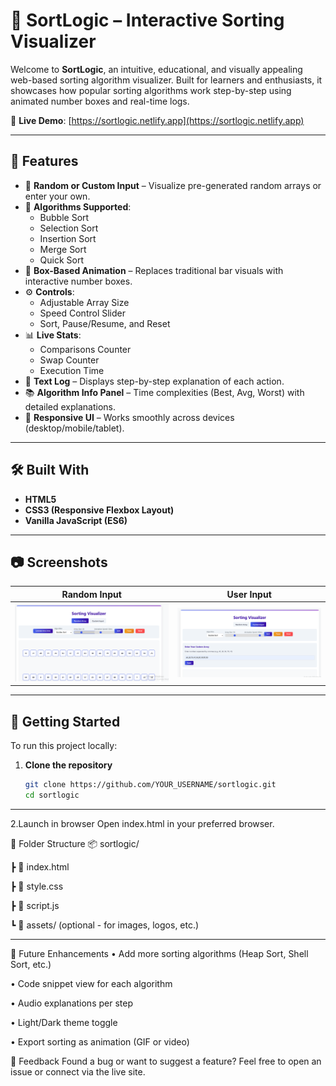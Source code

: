 # 🧠 SortLogic – Interactive Sorting Visualizer

Welcome to **SortLogic**, an intuitive, educational, and visually appealing web-based sorting algorithm visualizer. Built for learners and enthusiasts, it showcases how popular sorting algorithms work step-by-step using animated number boxes and real-time logs.

🔗 **Live Demo**: [https://sortlogic.netlify.app](https://sortlogic.netlify.app)

---

## 📌 Features

- 🎲 **Random or Custom Input** – Visualize pre-generated random arrays or enter your own.
- 🧠 **Algorithms Supported**:
  - Bubble Sort
  - Selection Sort
  - Insertion Sort
  - Merge Sort
  - Quick Sort
- 🎨 **Box-Based Animation** – Replaces traditional bar visuals with interactive number boxes.
- ⚙️ **Controls**:
  - Adjustable Array Size
  - Speed Control Slider
  - Sort, Pause/Resume, and Reset
- 📊 **Live Stats**:
  - Comparisons Counter
  - Swap Counter
  - Execution Time
- 📝 **Text Log** – Displays step-by-step explanation of each action.
- 📚 **Algorithm Info Panel** – Time complexities (Best, Avg, Worst) with detailed explanations.
- 📱 **Responsive UI** – Works smoothly across devices (desktop/mobile/tablet).

---

## 🛠️ Built With

- **HTML5**
- **CSS3 (Responsive Flexbox Layout)**
- **Vanilla JavaScript (ES6)**

---

## 📷 Screenshots

| Random Input | User Input |
|------|---------|
| ![Home](./Home.png) | ![Sorting](./user-input.png) |

---

## 🚀 Getting Started

To run this project locally:

1. **Clone the repository**  
   ```bash
   git clone https://github.com/YOUR_USERNAME/sortlogic.git
   cd sortlogic
---

2.Launch in browser
Open index.html in your preferred browser.

📁 Folder Structure
 📦 sortlogic/
 
  ┣ 📜 index.html
 
  ┣ 📜 style.css
 
  ┣ 📜 script.js
 
  ┗ 📂 assets/ (optional - for images, logos, etc.)

---

🌟 Future Enhancements
   • Add more sorting algorithms (Heap Sort, Shell Sort, etc.)

   • Code snippet view for each algorithm

   • Audio explanations per step

   • Light/Dark theme toggle

   • Export sorting as animation (GIF or video)

📨 Feedback
Found a bug or want to suggest a feature? Feel free to open an issue or connect via the live site.


